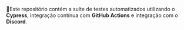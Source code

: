 🚨Este repositório contém a suíte de testes automatizados utilizando o **Cypress**, integração contínua com **GitHub Actions** e integração com o **Discord**.
